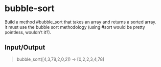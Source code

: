# bubble-sort
Build a method #bubble_sort that takes an array and returns a sorted array. It must use the bubble sort methodology (using #sort would be pretty pointless, wouldn’t it?).
## Input/Output
> bubble_sort([4,3,78,2,0,2])
=> [0,2,2,3,4,78]
